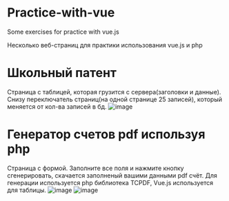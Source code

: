 # Practice-with-vue
Some exercises for practice with vue.js

Несколько веб-страниц для практики использования vue.js и php

# Школьный патент
Страница с таблицей, которая грузится с сервера(заголовки и данные). Снизу переключатель страниц(на одной странице 25 записей), который меняется от кол-ва записей в бд.
![image](https://user-images.githubusercontent.com/60074069/236664902-be2db9cf-d3ab-4a11-809e-e6970523a2ea.png)

# Генератор счетов pdf используя php
Страница с формой. Заполните все поля и нажмите кнопку сгенерировать, скачается заполненый вашими данными pdf счёт. Для генерации используется php библиотека TCPDF, Vue.js используется для таблицы.
![image](https://user-images.githubusercontent.com/60074069/236665177-725411c1-9bea-4349-862b-ed4e597fe4f9.png)
![image](https://user-images.githubusercontent.com/60074069/236665157-7ab7d9c8-c802-4f8f-9b7c-3054e682a497.png)
